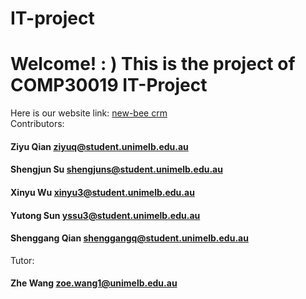 # IT-project

# Welcome! **: )** This is the project of COMP30019 IT-Project  
Here is our website link: [new-bee crm](https://www.google.com/)  
Contributors:  
#### **Ziyu Qian**   ziyuq@student.unimelb.edu.au  
#### **Shengjun Su** shengjuns@student.unimelb.edu.au  
#### **Xinyu Wu** xinyu3@student.unimelb.edu.au  
#### **Yutong Sun**  yssu3@student.unimelb.edu.au  
#### **Shenggang Qian** shenggangq@student.unimelb.edu.au  
Tutor:  
#### **Zhe Wang** zoe.wang1@unimelb.edu.au
